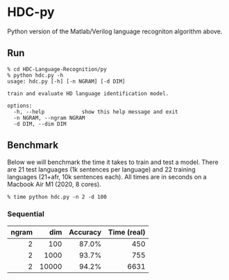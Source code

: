 HDC-py
==============

Python version of the Matlab/Verilog language recogniton algorithm above.

Run
-----

```
% cd HDC-Language-Recognition/py
% python hdc.py -h
usage: hdc.py [-h] [-n NGRAM] [-d DIM]

train and evaluate HD language identification model.

options:
  -h, --help            show this help message and exit
  -n NGRAM, --ngram NGRAM
  -d DIM, --dim DIM
```

Benchmark
---------

Below we will benchmark the time it takes to train and test a model.
There are 21 test languages (1k sentences per language) and 22 training languages (21+afr, 10k sentences each). All times are in seconds on a Macbook Air M1 (2020, 8 cores). 

```
% time python hdc.py -n 2 -d 100
```

### Sequential 

| ngram | dim   | Accuracy    | Time (real) |  
| ----: | --:   | ---------:  | ----------: | 
| 2     | 100   | 87.0%       | 450         | 
| 2     | 1000  | 93.7%       | 755         | 
| 2     | 10000 | 94.2%       | 6631        | 
